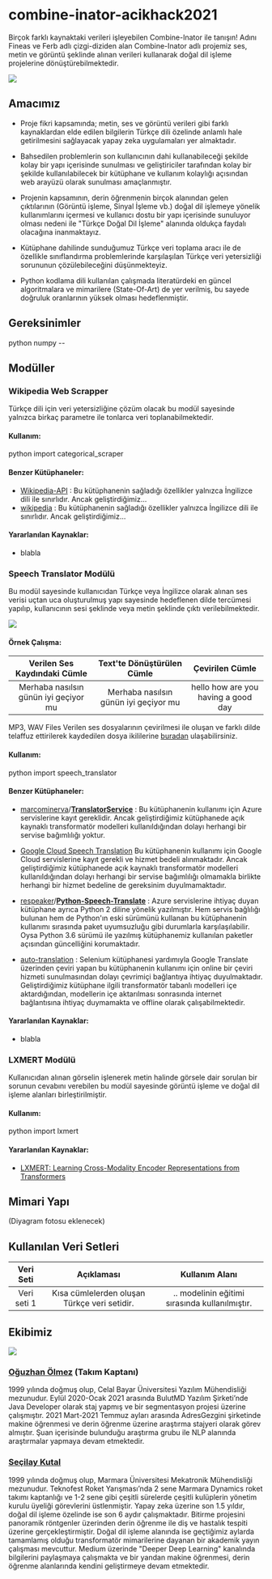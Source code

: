 # combine-inator-acikhack2021

Birçok farklı kaynaktaki verileri işleyebilen Combine-Inator ile tanışın! Adını Fineas ve Ferb adlı çizgi-diziden alan Combine-Inator adlı projemiz ses, metin ve görüntü şeklinde alınan verileri kullanarak doğal dil işleme projelerine dönüştürebilmektedir.

![](https://images-wixmp-ed30a86b8c4ca887773594c2.wixmp.com/f/4943c953-a53e-40f5-adb6-0b6778e88a61/d6qyszz-dd34d2a2-850a-4ef0-a10b-f5de4d5d5d90.jpg/v1/fill/w_1024,h_722,q_75,strp/dr__doofenshmirtz_and_the_combine_inator__by_zackary_d6qyszz-fullview.jpg?token=eyJ0eXAiOiJKV1QiLCJhbGciOiJIUzI1NiJ9.eyJzdWIiOiJ1cm46YXBwOjdlMGQxODg5ODIyNjQzNzNhNWYwZDQxNWVhMGQyNmUwIiwiaXNzIjoidXJuOmFwcDo3ZTBkMTg4OTgyMjY0MzczYTVmMGQ0MTVlYTBkMjZlMCIsIm9iaiI6W1t7ImhlaWdodCI6Ijw9NzIyIiwicGF0aCI6IlwvZlwvNDk0M2M5NTMtYTUzZS00MGY1LWFkYjYtMGI2Nzc4ZTg4YTYxXC9kNnF5c3p6LWRkMzRkMmEyLTg1MGEtNGVmMC1hMTBiLWY1ZGU0ZDVkNWQ5MC5qcGciLCJ3aWR0aCI6Ijw9MTAyNCJ9XV0sImF1ZCI6WyJ1cm46c2VydmljZTppbWFnZS5vcGVyYXRpb25zIl19.HDuDRFU94zTKi6_QNwo2q44stlJRsVyWTZEe9EXFPN0)

## Amacımız

* Proje fikri kapsamında; metin, ses ve görüntü verileri gibi farklı kaynaklardan elde edilen bilgilerin Türkçe dili özelinde anlamlı hale getirilmesini sağlayacak yapay zeka uygulamaları yer almaktadır. 

* Bahsedilen problemlerin son kullanıcının dahi kullanabileceği şekilde kolay bir yapı içerisinde sunulması ve geliştiriciler tarafından kolay bir şekilde kullanılabilecek bir kütüphane ve kullanım kolaylığı açısından web arayüzü olarak sunulması amaçlanmıştır. 

* Projenin kapsamının, derin öğrenmenin birçok alanından gelen çıktılarının (Görüntü işleme, Sinyal İşleme vb.) doğal dil işlemeye yönelik kullanımlarını içermesi ve kullanıcı dostu bir yapı içerisinde sunuluyor olması nedeni ile "Türkçe Doğal Dil İşleme" alanında oldukça faydalı olacağına inanmaktayız.

* Kütüphane dahilinde sunduğumuz Türkçe veri toplama aracı ile de özellikle sınıflandırma problemlerinde karşılaşılan Türkçe veri yetersizliği sorununun çözülebileceğini düşünmekteyiz.

* Python kodlama dili kullanılan çalışmada literatürdeki en güncel algoritmalara ve mimarilere (State-Of-Art) de yer verilmiş, bu sayede doğruluk oranlarının yüksek olması hedeflenmiştir.

## Gereksinimler
python
numpy -- 

## Modüller

### Wikipedia Web Scrapper

Türkçe dili için veri yetersizliğine çözüm olacak bu modül sayesinde yalnızca birkaç parametre ile tonlarca veri toplanabilmektedir. 


#### Kullanım:
python
import categorical_scraper


#### Benzer Kütüphaneler:
* [Wikipedia-API](https://pypi.org/project/Wikipedia-API/) : Bu kütüphanenin sağladığı özellikler yalnızca İngilizce dili ile sınırlıdır. Ancak geliştirdiğimiz... 
* [wikipedia](https://pypi.org/project/wikipedia/) : Bu kütüphanenin sağladığı özellikler yalnızca İngilizce dili ile sınırlıdır. Ancak geliştirdiğimiz... 

#### Yararlanılan Kaynaklar:
* blabla

### Speech Translator Modülü

Bu modül sayesinde kullanıcıdan Türkçe veya İngilizce olarak alınan ses verisi uçtan uca oluşturulmuş yapı sayesinde hedeflenen dilde tercümesi yapılıp, kullanıcının sesi şeklinde veya metin şeklinde çıktı verilebilmektedir. 

![](https://images.squarespace-cdn.com/content/v1/5a4908d949fc2b8e312bdf53/1518166057021-0GJ15P9C7Y6LBFJT2J12/speech.png?format=750w) 

#### Örnek Çalışma:
|Verilen Ses Kaydındaki Cümle|Text'te Dönüştürülen Cümle| Çevirilen Cümle |
 |:------:|:------:|:------:|
|Merhaba nasılsın günün iyi geçiyor mu|Merhaba nasılsın günün iyi geçiyor mu|hello how are you having a good day|

MP3, WAV Files Verilen ses dosyalarının çevirilmesi ile oluşan ve farklı dilde telaffuz ettirilerek kaydedilen dosya ikililerine [buradan]() ulaşabilirsiniz.

#### Kullanım:
python
import speech_translator



#### Benzer Kütüphaneler:
* [marcominerva](https://github.com/marcominerva)/**[TranslatorService](https://github.com/marcominerva/TranslatorService)** : Bu kütüphanenin kullanımı için Azure servislerine kayıt gereklidir. Ancak geliştirdiğimiz kütüphanede açık kaynaklı transformatör modelleri kullanıldığından dolayı herhangi bir servise bağımlılığı yoktur.

* [Google Cloud Speech Translation](https://cloud.google.com/architecture/speech-translation-android-microservice) Bu kütüphanenin kullanımı için Google Cloud servislerine kayıt gerekli ve hizmet bedeli alınmaktadır. Ancak geliştirdiğimiz kütüphanede açık kaynaklı transformatör modelleri kullanıldığından dolayı herhangi bir servise bağımlılığı olmamakla birlikte herhangi bir hizmet bedeline de gereksinim duyulmamaktadır.

* [respeaker](https://github.com/respeaker)/**[Python-Speech-Translate](https://github.com/respeaker/Python-Speech-Translate)** : Azure servislerine ihtiyaç duyan kütüphane ayrıca Python 2 diline yönelik yazılmıştır. Hem servis bağlılığı bulunan hem de Python'ın eski sürümünü kullanan bu kütüphanenin kullanımı sırasında paket uyumsuzluğu gibi durumlarla karşılaşılabilir. Oysa Python 3.6 sürümü ile yazılmış kütüphanemiz kullanılan paketler açısından güncelliğini korumaktadır. 

* [auto-translation](https://pypi.org/project/auto-translation/) : Selenium kütüphanesi yardımıyla Google Translate üzerinden çeviri yapan bu kütüphanenin kullanımı için online bir çeviri hizmeti sunulmasından dolayı çevrimiçi bağlantıya ihtiyaç duyulmaktadır. Geliştirdiğimiz kütüphane ilgili transformatör tabanlı modelleri içe aktardığından, modellerin içe aktarılması sonrasında internet bağlantısına ihtiyaç duymamakta ve offline olarak çalışabilmektedir.

#### Yararlanılan Kaynaklar:
* blabla

### LXMERT Modülü

Kullanıcıdan alınan görselin işlenerek metin halinde görsele dair sorulan bir sorunun cevabını verebilen bu modül sayesinde görüntü işleme ve doğal dil işleme alanları birleştirilmiştir. 

#### Kullanım:
python
import lxmert


#### Yararlanılan Kaynaklar:
* [LXMERT: Learning Cross-Modality Encoder Representations from Transformers](https://arxiv.org/abs/1908.07490)

## Mimari Yapı

(Diyagram fotosu eklenecek)

## Kullanılan Veri Setleri

|Veri Seti|Açıklaması|Kullanım Alanı|
|:------:|:------:|:------:|
|Veri seti 1|Kısa cümlelerden oluşan Türkçe veri setidir.|.. modelinin eğitimi sırasında kullanılmıştır.|

## Ekibimiz

![](https://user-images.githubusercontent.com/52993055/130331713-ec2b7a7d-9886-44de-9855-6e489c5d1b76.png)


### [Oğuzhan Ölmez](https://github.com/oguzhanolm) (Takım Kaptanı)
1999 yılında doğmuş olup, Celal Bayar Üniversitesi Yazılım Mühendisliği mezunudur. Eylül 2020-Ocak 2021 arasında BulutMD Yazılım Şirketi’nde Java Developer olarak staj yapmış ve bir segmentasyon projesi üzerine çalışmıştır. 2021 Mart-2021 Temmuz ayları arasında AdresGezgini şirketinde makine öğrenmesi ve derin öğrenme üzerine araştırma stajyeri olarak görev almıştır. Şuan içerisinde bulunduğu araştırma grubu ile NLP alanında araştırmalar yapmaya devam etmektedir.

### [Seçilay Kutal](https://github.com/seccily)

1999 yılında doğmuş olup, Marmara Üniversitesi Mekatronik Mühendisliği mezunudur. Teknofest Roket Yarışması’nda 2 sene Marmara Dynamics roket takımı kaptanlığı ve 1-2 sene gibi çeşitli sürelerde çeşitli kulüplerin yönetim kurulu üyeliği görevlerini üstlenmiştir. Yapay zeka üzerine son 1.5 yıldır, doğal dil işleme özelinde ise son 6 aydır çalışmaktadır. Bitirme projesini panoramik röntgenler üzerinden derin öğrenme ile diş ve hastalık tespiti üzerine gerçekleştirmiştir. Doğal dil işleme alanında ise geçtiğimiz aylarda tamamlamış olduğu transformatör mimarilerine dayanan bir akademik yayın çalışması mevcuttur. Medium üzerinde "Deeper Deep Learning" kanalında bilgilerini paylaşmaya çalışmakta ve bir yandan makine öğrenmesi, derin öğrenme alanlarında kendini geliştirmeye devam etmektedir.
